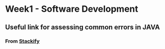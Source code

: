 # Week1 - Software Development

## Useful link for assessing common errors in JAVA

### From [Stackify](https://stackify.com/top-java-software-errors/)